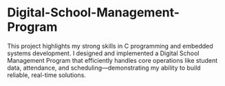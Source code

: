 # Digital-School-Management-Program
 This project highlights my strong skills in C programming and embedded systems development. I designed and implemented a Digital School Management Program that efficiently handles core operations like student data, attendance, and scheduling—demonstrating my ability to build reliable, real-time solutions.
